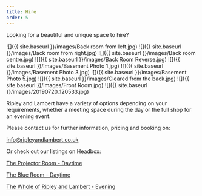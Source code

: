 ```yaml
---
title: Hire
order: 5
---
```


Looking for a beautiful and unique space to hire? 

![]({{ site.baseurl }}/images/Back room from left.jpg)
![]({{ site.baseurl }}/images/Back room from right.jpg)
![]({{ site.baseurl }}/images/Back room centre.jpg)
![]({{ site.baseurl }}/images/Back Room Reverse.jpg)
![]({{ site.baseurl }}/images/Basement Photo 1.jpg)
![]({{ site.baseurl }}/images/Basement Photo 3.jpg)
![]({{ site.baseurl }}/images/Basement Photo 5.jpg)
![]({{ site.baseurl }}/images/Cleared from the back.jpg)
![]({{ site.baseurl }}/images/Front Room.jpg)
![]({{ site.baseurl }}/images/20190720_120533.jpg)

Ripley and Lambert have a variety of options depending on your requirements, whether a meeting space during the day or the full shop for an evening event.

Please contact us for further information, pricing and booking on:

<info@ripleyandlambert.co.uk>


Or check out our listings on Headbox:

[The Projector Room - Daytime](https://www.headbox.com/en/spaces/18263-book-the-projector-room-ripley-and-lambert-london)

[The Blue Room - Daytime](https://www.headbox.com/en/spaces/18357-book-the-blue-room-ripley-and-lambert-london)

[The Whole of Ripley and Lambert - Evening](https://www.headbox.com/en/spaces/18359-book-whole-venue-ripley-and-lambert-london)
